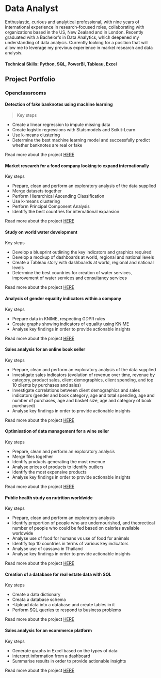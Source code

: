 # Data Analyst

Enthusiastic, curious and analytical professional, with nine years of international experience in
research-focused roles, collaborating with organizations based in the US, New Zealand
and in London. Recently graduated with a Bachelor's in Data Analytics, which deepened my understanding of data analysis. Currently looking for a position that will allow me to leverage my previous experience in market research and data analysis.

#### Technical Skills: Python, SQL, PowerBI, Tableau, Excel

## Project Portfolio
### Openclassrooms
#### Detection of fake banknotes using machine learning
> Key steps
- Create a linear regression to impute missing data
- Create logistic regressions with Statsmodels and Scikit-Learn
- Use k-means clustering
- Determine the best machine learning model and successfully predict whether banknotes are real or fake
   
Read more about the project [HERE](https://flossytoo.github.io/portfolio/Project_10/banknotes)

#### Market research for a food company looking to expand internationally
Key steps
- Prepare, clean and perform an exploratory analysis of the data supplied
- Merge datasets together
- Perform Hierarchical Ascending Classification
- Use k-means clustering
- Perform Principal Component Analysis
- Identify the best countries for international expansion

Read more about the project [HERE](https://flossytoo.github.io/portfolio/Project_9/chicken)

#### Study on world water development
Key steps
- Develop a blueprint outlining the key indicators and graphics required
- Develop a mockup of dashboards at world, regional and national levels
- Create a Tableau story with dashboards at world, regional and national levels
- Determine the best countries for creation of water services, improvement of water services and consultancy services

Read more about the project [HERE](https://flossytoo.github.io/portfolio/Project_8/water)

#### Analysis of gender equality indicators within a company
Key steps
- Prepare data in KNIME, respecting GDPR rules
- Create graphs showing indicators of equality using KNIME
- Analyse key findings in order to provide actionable insights
  
Read more about the project [HERE](https://flossytoo.github.io/portfolio/Project_7/gender_equality)

#### Sales analysis for an online book seller
Key steps
- Prepare, clean and perform an exploratory analysis of the data supplied
- Investigate sales indicators (evolution of revenue over time, revenue by category, product sales, client demographics, client spending, and top 10 clients by purchases and sales)
- Investigate correlations between client demographics and sales indicators (gender and book category, age and total spending, age and number of purchases, age and basket size, age and category of book purchased)
- Analyse key findings in order to provide actionable insights
  
Read more about the project [HERE](https://flossytoo.github.io/portfolio/Project_6/bookstore)

#### Optimisation of data management for a wine seller
Key steps
- Prepare, clean and perform an exploratory analysis 
- Merge files together
- Identify products generating the most revenue
- Analyse prices of products to identify outliers
- Identify the most expensive products
- Analyse key findings in order to provide actionable insights
  
Read more about the project [HERE](https://flossytoo.github.io/portfolio/Project_5/wine_sales)

#### Public health study on nutrition worldwide
Key steps
- Prepare, clean and perform an exploratory analysis
- Identify proportion of people who are undernourished, and theorectical number of people who could be fed based on calories available worldwide
- Analyse use of food for humans vs use of food for animals
- Identify top 10 countries in terms of various key indicators
- Analyse use of cassava in Thailand
- Analyse key findings in order to provide actionable insights
  
Read more about the project [HERE](https://flossytoo.github.io/portfolio/Project_4/nutrition)

#### Creation of a database for real estate data with SQL
Key steps
- Create a data dictionary
- Creata a database schema
- -Upload data into a database and create tables in it
- Perform SQL queries to respond to business problems

Read more about the project [HERE](https://flossytoo.github.io/portfolio/Project_3/real_estate)

#### Sales analysis for an ecommerce platform
Key steps
- Generate graphs in Excel based on the types of data
- Interpret information from a dashboard
- Summarise results in order to provide actionable insights

Read more about the project [HERE](https://flossytoo.github.io/portfolio/Project_2/sales_analysis)


